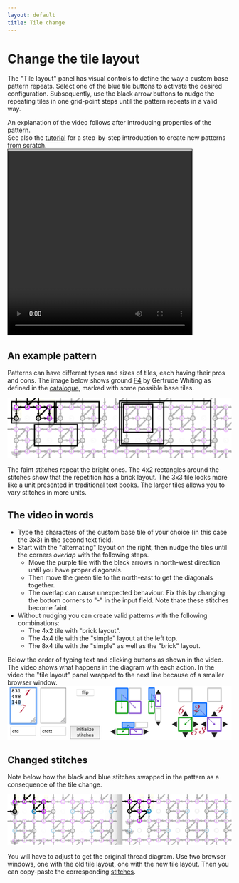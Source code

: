 ```yaml
---
layout: default
title: Tile change
---
```

Change the tile layout
======================

The "Tile layout" panel has visual controls to 
define the way a custom base pattern repeats.
Select one of the blue tile buttons to activate the desired configuration.
Subsequently, use the black arrow buttons to nudge the repeating tiles in one grid-point steps 
until the pattern repeats in a valid way.

An explanation of the video follows after introducing properties of the pattern.  
See also the [tutorial](Advanced) for a step-by-step introduction to create new patterns from scratch.  
<video width="414" height="414" controls style="border: 1px solid; padding-top: 2px;">
    <source src="images/brick-to-overlap-animation.mp4" type="video/mp4">
    Your browser does not support an inline <a href="images/brick-to-overlap-animation.mp4">video</a>.
</video>

An example pattern
------------------

Patterns can have different types and sizes of tiles, each having their pros and cons.
The image below shows ground [F4](https://d-bl.github.io/GroundForge/tiles?whiting=F4_P180&patchWidth=9&patchHeight=9&d1=ctc&c1=ctc&b1=ctc&a1=ctc&d2=ctc&c2=ctcllctc&a2=ctcrrctc&tile=1483,8-48&footsideStitch=ctctt&tileStitch=ctc&headsideStitch=ctctt&shiftColsSW=-2&shiftRowsSW=2&shiftColsSE=2&shiftRowsSE=2)
by Gertrude Whiting as defined in the [catalogue](/gw-lace-to-gf),
marked with some possible base tiles. 

![](images/brick-to-overlap-prepare.png)

The faint stitches repeat the bright ones. The 4x2 rectangles around the stitches show that the repetition has a brick layout.
The 3x3 tile looks more like a unit presented in traditional text books.
The larger tiles allows you to vary stitches in more units. 

The video in words
------------------

* Type the characters of the custom base tile of your choice (in this case the 3x3) in the second text field.
* Start with the "alternating" layout on the right, 
    then nudge the tiles until the corners _overlap_ with the following steps.
  * Move the purple tile with the black arrows in north-west direction until you have proper diagonals.
  * Then move the green tile to the north-east to get the diagonals together.
  * The overlap can cause unexpected behaviour. 
    Fix this by changing the bottom corners to "-" in the input field.
    Note thate these stitches become faint.
* Without nudging you can create valid patterns with the following combinations:
  * The 4x2 tile with "brick layout". 
  * The 4x4 tile with the "simple" layout at the left top.
  * The 8x4 tile with the "simple" as well as the "brick" layout.
  
Below the order of typing text and clicking buttons as shown in the video.
The video shows what happens in the diagram with each action.
In the video the "tile layout" panel wrapped to the next line because of a smaller browser window.  
![](images/brick-to-overlap-order.png)

Changed stitches
----------------
Note below how the black and blue stitches swapped in the pattern as a consequence of the tile change.
  
![](images/brick-to-overlap-stitches.png)

You will have to adjust to get the original thread diagram.
Use two browser windows, one with the old tile layout, one with the new tile layout.
Then you can copy-paste the corresponding [stitches](Replace).

